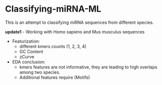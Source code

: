 # Classifying-miRNA-ML

This is an attempt to classifying miRNA sequences from different species.

**update1** - Working with Homo sapiens and Mus musculus sequences

- Featurization:
  - different kmers counts (1, 2, 3, 4) 
  - GC Content
  - zCurve 
- EDA conclusion:
  - kmers features are not informative, they are leading to high overlaps among two species.
  - Additional features require (Motifs)
